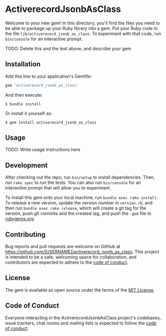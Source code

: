 # ActiverecordJsonbAsClass

Welcome to your new gem! In this directory, you'll find the files you need to be able to package up your Ruby library into a gem. Put your Ruby code in the file `lib/activerecord_jsonb_as_class`. To experiment with that code, run `bin/console` for an interactive prompt.

TODO: Delete this and the text above, and describe your gem

## Installation

Add this line to your application's Gemfile:

```ruby
gem 'activerecord_jsonb_as_class'
```

And then execute:

    $ bundle install

Or install it yourself as:

    $ gem install activerecord_jsonb_as_class

## Usage

TODO: Write usage instructions here

## Development

After checking out the repo, run `bin/setup` to install dependencies. Then, run `rake spec` to run the tests. You can also run `bin/console` for an interactive prompt that will allow you to experiment.

To install this gem onto your local machine, run `bundle exec rake install`. To release a new version, update the version number in `version.rb`, and then run `bundle exec rake release`, which will create a git tag for the version, push git commits and the created tag, and push the `.gem` file to [rubygems.org](https://rubygems.org).

## Contributing

Bug reports and pull requests are welcome on GitHub at https://github.com/[USERNAME]/activerecord_jsonb_as_class. This project is intended to be a safe, welcoming space for collaboration, and contributors are expected to adhere to the [code of conduct](https://github.com/[USERNAME]/activerecord_jsonb_as_class/blob/master/CODE_OF_CONDUCT.md).

## License

The gem is available as open source under the terms of the [MIT License](https://opensource.org/licenses/MIT).

## Code of Conduct

Everyone interacting in the ActiverecordJsonbAsClass project's codebases, issue trackers, chat rooms and mailing lists is expected to follow the [code of conduct](https://github.com/[USERNAME]/activerecord_jsonb_as_class/blob/master/CODE_OF_CONDUCT.md).
